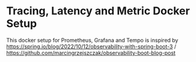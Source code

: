 # Tracing, Latency and Metric Docker Setup 
This docker setup for Prometheus, Grafana and Tempo is inspired by https://spring.io/blog/2022/10/12/observability-with-spring-boot-3 / https://github.com/marcingrzejszczak/observability-boot-blog-post